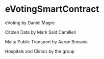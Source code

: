 # eVotingSmartContract

eVoting by Daniel Magro

Citizen Data by Mark Said Camilleri

Malta Public Transport by Aaron Bonavia

Hospitals and Clinics by the group
